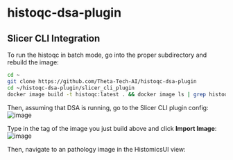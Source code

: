 # histoqc-dsa-plugin

## Slicer CLI Integration
To run the histoqc in batch mode, go into the proper subdirectory and rebuild the image:

```bash
cd ~
git clone https://github.com/Theta-Tech-AI/histoqc-dsa-plugin
cd ~/histoqc-dsa-plugin/slicer_cli_plugin
docker image build -t histoqc:latest . && docker image ls | grep histoqc
```

Then, assuming that DSA is running, go to the Slicer CLI plugin config:
![image](https://user-images.githubusercontent.com/34462353/199604503-8d2bbd8f-58cc-4d0e-a9ed-7540e91f5719.png)

Type in the tag of the image you just build above and click **Import Image**:
![image](https://user-images.githubusercontent.com/34462353/199604605-20cfde51-6735-46a6-a0ad-fcc5a013b7d2.png)

Then, navigate to an pathology image in the HistomicsUI view:
